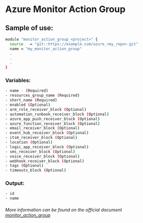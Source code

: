 # Azure Monitor Action Group

## Sample of use:

```bash
module "monitor_action_group_<project>" {
  source   = "git::https://example.com/azure_<my_repo>.git"
  name = "my_monitor_action_group"
  .
  .
  .
}
```

### Variables:

```bash
- name - (Required)
- resources_group_name (Required)
- short_name (Required)
- enabled (Optional)
- arm_role_receiver_block (Optional)
- automation_runbook_receiver_block (Optional)
- azure_app_push_receiver_block (Optional)
- azure_function_receiver_block (Optional)
- email_receiver_block (Optional)
- event_hub_receiver_block (Optional)
- itsm_receiver_block (Optional)
- location (Optional)
- logic_app_receiver_block (Optional)
- sms_receiver_block (Optional)
- voice_receiver_block (Optional)
- webhook_receiver_block (Optional)
- tags (Optional)
- timeouts_block (Optional)
```

### Output:

```bash
- id
- name
```

###### More information can be found on the official document [monitor_action_group](https://registry.terraform.io/providers/hashicorp/azurerm/latest/docs/resources/monitor_action_group)
